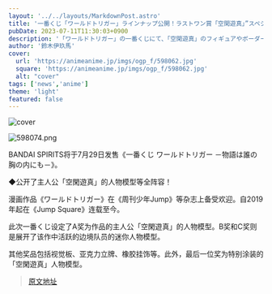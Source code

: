 ```yaml
---
layout: '../../layouts/MarkdownPost.astro'
title: '一番くじ「ワールドトリガー」ラインナップ公開！ラストワン賞「空閑遊真」”スペシャルカラー”フィギュアは必見'
pubDate: 2023-07-11T11:30:03+0900
description: '「ワールドトリガー」の一番くじにて、「空閑遊真」のフィギュアやボーダー隊員たちをデザインしたグッズが展開！'
author: '鈴木伊玖馬'
cover:
  url: 'https://animeanime.jp/imgs/ogp_f/598062.jpg'
  square: 'https://animeanime.jp/imgs/ogp_f/598062.jpg'
  alt: "cover"
tags: ['news','anime']
theme: 'light'
featured: false
---
```


![cover](https://animeanime.jp/imgs/ogp_f/598062.jpg)

![598074.png](/imgs/zoom/598074.png)

BANDAI SPIRITS将于7月29日发售《一番くじ ワールドトリガー －物語は誰の胸の内にも－》。

◆公开了主人公「空閑遊真」的人物模型等全阵容！

漫画作品《ワールドトリガー》在《周刊少年Jump》等杂志上备受欢迎。自2019年起在《Jump Square》连载至今。

此次一番くじ设定了A奖为作品的主人公「空閑遊真」的人物模型。B奖和C奖则是展开了该作中活跃的边境队员的迷你人物模型。

其他奖品包括视觉板、亚克力立牌、橡胶挂饰等。此外，最后一位奖为特别涂装的「空閑遊真」人物模型。

>[原文地址](https://animeanime.jp/article/2023/07/11/78515.html)  